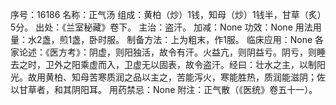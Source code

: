 序号：16186
名称：正气汤
组成：黄柏（炒）1钱，知母（炒）1钱半，甘草（炙）5分。
出处：《兰室秘藏》卷下。
主治：盗汗。
加减：None
功效：None
用法用量：水2盏，煎1盏，卧时服。
制备方法：上为粗末，作1服。
临床应用：None
各家论述：《医方考》：阴虚，则阳独活，故令有汗。火益亢，则阴益亏。阴亏，则睡去之时，卫外之阳乘虚而入，卫虚无以固表，故令盗汗。经曰：壮水之主，以制阳光。故用黄柏、知母苦寒质润之品以主之，苦能泻火，寒能胜热，质润能滋阴；佐以甘草者，和其阴阳耳。
用药禁忌：None
附注：正气散（《医统》卷五十一）。
